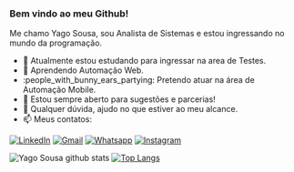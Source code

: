 ### Bem vindo ao meu Github!

Me chamo Yago Sousa, sou Analista de Sistemas e estou ingressando no mundo da programação.

- :telescope: Atualmente estou estudando para ingressar na area de Testes.
- :seedling: Aprendendo Automação Web.
- :people_with_bunny_ears_partying: Pretendo atuar na área de Automação Mobile. 
- :thinking: Estou sempre aberto para sugestões e parcerias!
- :speech_balloon: Qualquer dúvida, ajudo no que estiver ao meu alcance.
- :mailbox: Meus contatos:

[![LinkedIn](https://img.shields.io/badge/LinkedIn-0077B5?style=for-the-badge&logo=linkedin&logoColor=white)](https://www.linkedin.com/in/yago-oliveira-84b104192/) [![Gmail](https://img.shields.io/badge/Gmail-D14836?style=for-the-badge&logo=gmail&logoColor=white)](mailto:yago.os@gmail.com) [![Whatsapp](https://img.shields.io/badge/WhatsApp-25D366?style=for-the-badge&logo=whatsapp&logoColor=white)](https://api.whatsapp.com/send?phone=5561981051013&text=Ol%C3%A1%20vi%20teu%20GitHub%2C%20gostaria%20de%20conversar...) [![Instagram](https://img.shields.io/badge/Instagram-E4405F?style=for-the-badge&logo=instagram&logoColor=white)](https://www.instagram.com/yago.os/)

![Yago Sousa github stats](http://github-readme-stats.vercel.app/api?username=Yago-Sousa&show_icons=true&theme=radical) 
[![Top Langs](https://github-readme-stats.vercel.app/api/top-langs/?username=Yago-Sousa&layout=compact)](https://githhub.com/anuraghazra/github-readme-stats)
